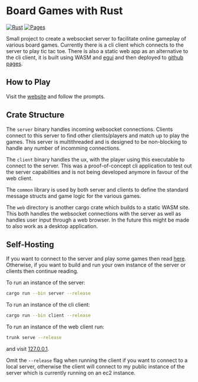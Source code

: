 # Board Games with Rust

[![Rust](https://github.com/maygoo/board-games-rust/actions/workflows/rust.yml/badge.svg)](https://github.com/maygoo/board-games-rust/actions/workflows/rust.yml)
[![Pages](https://github.com/maygoo/board-games-rust/actions/workflows/pages.yml/badge.svg)](https://maygoo.github.io/board-games-rust/)

Small project to create a websocket server to facilitate online gameplay of various board games. Currently there is a cli client which connects to the server to play tic tac toe. There is also a static web app as an alternative to the cli client, it is built using WASM and [egui](https://github.com/emilk/egui) and then deployed to [github pages](https://maygoo.github.io/board-games-rust/).

## How to Play

Visit the [website](https://maygoo.github.io/board-games-rust/) and follow the prompts.

## Crate Structure

The `server` binary handles incoming websocket connections. Clients connect to this server to find other clients/players and match up to play the games. This server is multithreaded and is designed to be non-blocking to handle any number of incomming connections.

The `client` binary handles the ux, with the player using this executable to connect to the server. This was a proof-of-concept cli application to test out the server capabilities and is not being developed anymore in favour of the web client.

The `common` library is used by both server and clients to define the standard message structs and game logic for the various games.

The `web` directory is another cargo crate which builds to a static WASM site. This both handles the websocket connections with the server as well as handles user input through a web browser. In the future this might be made to also work as a desktop application.

## Self-Hosting

If you want to connect to the server and play some games then read [here](#how-to-play). Otherwise, if you want to build and run your own instance of the server or clients then continue reading.

To run an instance of the server:

```bash
cargo run --bin server --release
```

To run an instance of the cli client:

```bash
cargo run --bin client --release
```

To run an instance of the web client run:

```bash
trunk serve --release
```

and visit [127.0.0.1](https://127.0.0.1:8080).

Omit the `--release` flag when running the client if you want to connect to a local server, otherwise the client will connect to my public instance of the server which is currently running on an ec2 instance.
